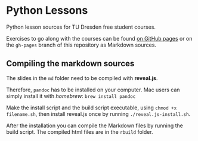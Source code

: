 # Python Lessons

Python lesson sources for TU Dresden free student courses.

Exercises to go along with the courses can be found [on GitHub pages](http://fsr.github.io/python-lessons/) or on the `gh-pages` branch of this repository as Markdown sources.

## Compiling the markdown sources

The slides in the `md` folder need to be compiled with **reveal.js**. 

Therefore, `pandoc` has to be installed on your computer. Mac users can simply install it with *homebrew*:
`brew install pandoc`


Make the install script and the build script executable, using `chmod +x filename.sh`, then install reveal.js once by running `./reveal.js-install.sh`.

After the installation you can compile the Markdown files by running the build script. The compiled html files are in the `rbuild` folder.
